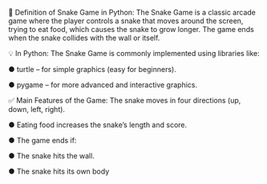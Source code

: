 🐍 Definition of Snake Game in Python:
The Snake Game is a classic arcade game where the player controls a snake that moves around the screen, trying to eat food, which causes the snake to grow longer.
The game ends when the snake collides with the wall or itself.

💡 In Python:
The Snake Game is commonly implemented using libraries like:

   ●  turtle – for simple graphics (easy for beginners).

   ●  pygame – for more advanced and interactive graphics.

✅ Main Features of the Game:
The snake moves in four directions (up, down, left, right).

   ●  Eating food increases the snake’s length and score.

   ●  The game ends if:

   ●  The snake hits the wall.

   ●  The snake hits its own body
